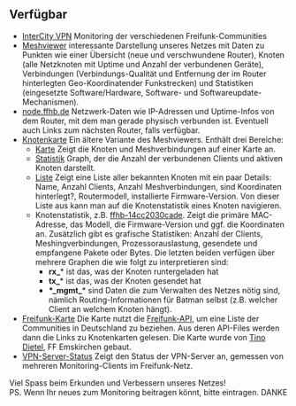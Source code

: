 
## Verfügbar
* [InterCity VPN](http://icvpn.wg1337.de) Monitoring der verschiedenen Freifunk-Communities 
* [Meshviewer](http://bremen.freifunk.net/meshviewer/) interessante Darstellung unseres Netzes mit Daten zu Punkten wie einer Übersicht (neue und verschwundene Router), Knoten (alle Netzknoten mit Uptime und Anzahl der verbundenen Geräte), Verbindungen (Verbindungs-Qualität und Entfernung der im Router hinterlegten Geo-Koordinatender Funkstrecken) und Statistiken (eingesetzte Software/Hardware, Software- und Softwareupdate-Mechanismen).
* [node.ffhb.de](http://node.ffhb.de) Netzwerk-Daten wie IP-Adressen und Uptime-Infos von dem Router, mit dem man gerade physisch verbunden ist. Eventuell auch Links zum nächsten Router, falls verfügbar.
* [Knotenkarte](http://bremen.freifunk.net/map/geomap.html) Ein ältere Variante des Meshviewers. Enthält drei Bereiche:
  * [Karte](http://bremen.freifunk.net/map/geomap.html) Zeigt die Knoten und Meshverbindungen auf einer Karte an.
  * [Statistik](http://bremen.freifunk.net/map/stats.html) Graph, der die Anzahl der verbundenen Clients und aktiven Knoten darstellt. 
  * [Liste](http://bremen.freifunk.net/map/list.html) Zeigt eine Liste aller bekannten Knoten mit ein paar Details: Name, Anzahl Clients, Anzahl Meshverbindungen, sind Koordinaten hinterlegt?, Routermodell, installierte Firmware-Version. Von dieser Liste aus kann man auf die Knotenstatistik eines Knoten navigieren.
  * Knotenstatistik, z.B. [ffhb-14cc2030cade](http://bremen.freifunk.net/map/node.html?id=16:d0:20:30:ca:de). Zeigt die primäre MAC-Adresse, das Modell, die Firmware-Version und ggf. die Koordinaten an. Zusätzlich gibt es grafische Statistiken: Anzahl der Clients, Meshingverbindungen, Prozessorauslastung, gesendete und empfangene Pakete oder Bytes. Die letzten beiden verfügen über mehrere Graphen die wie folgt zu interpretieren sind:
    * **rx_*** ist das, was der Knoten runtergeladen hat
    * **tx_*** ist das, was der Knoten gesendet hat
    * **\*\_mgmt_*** sind Daten die zum Verwalten des Netzes nötig sind, nämlich Routing-Informationen für Batman selbst (z.B. welcher Client an welchem Knoten hängt).
* [Freifunk-Karte](http://www.freifunk-karte.de/) Die Karte nutzt die [Freifunk-API](https://api.freifunk.net/), um eine Liste der Communities in Deutschland zu beziehen. Aus deren API-Files werden dann die Links zu Knotenkarten gelesen. Die Karte wurde von [Tino Dietel](https://github.com/stilgarbf), FF Emskirchen gebaut.
* [VPN-Server-Status](http://status.ffhb.mortzu.de/) Zeigt den Status der VPN-Server an, gemessen von mehreren Monitoring-Clients im Freifunk-Netz.

Viel Spass beim Erkunden und Verbessern unseres Netzes!<br/>
PS. Wenn Ihr neues zum Monitoring beitragen könnt, bitte eintragen. DANKE